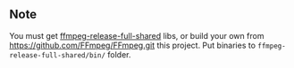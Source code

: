 ## Note
You must get [ffmpeg-release-full-shared](https://www.gyan.dev/ffmpeg/builds/) libs, or build your own from https://github.com/FFmpeg/FFmpeg.git this project. Put binaries to `ffmpeg-release-full-shared/bin/` folder.